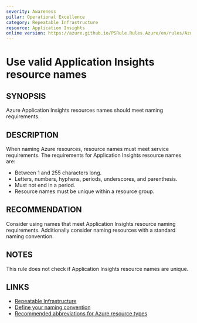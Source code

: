 ```yaml
---
severity: Awareness
pillar: Operational Excellence
category: Repeatable Infrastructure
resource: Application Insights
online version: https://azure.github.io/PSRule.Rules.Azure/en/rules/Azure.AppInsights.Name/
---
```


# Use valid Application Insights resource names

## SYNOPSIS

Azure Application Insights resources names should meet naming requirements.

## DESCRIPTION

When naming Azure resources, resource names must meet service requirements.
The requirements for Application Insights resource names are:

- Between 1 and 255 characters long.
- Letters, numbers, hyphens, periods, underscores, and parenthesis.
- Must not end in a period.
- Resource names must be unique within a resource group.

## RECOMMENDATION

Consider using names that meet Application Insights resource naming requirements.
Additionally consider naming resources with a standard naming convention.

## NOTES

This rule does not check if Application Insights resource names are unique.

## LINKS

- [Repeatable Infrastructure](https://docs.microsoft.com/azure/architecture/framework/devops/automation-infrastructure)
- [Define your naming convention](https://docs.microsoft.com/azure/cloud-adoption-framework/ready/azure-best-practices/resource-naming)
- [Recommended abbreviations for Azure resource types](https://docs.microsoft.com/azure/cloud-adoption-framework/ready/azure-best-practices/resource-abbreviations)
